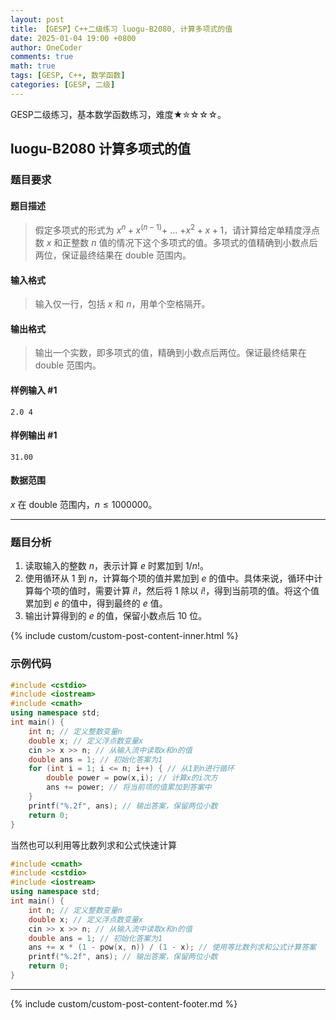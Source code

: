 ```yaml
---
layout: post
title: 【GESP】C++二级练习 luogu-B2080, 计算多项式的值
date: 2025-01-04 19:00 +0800
author: OneCoder
comments: true
math: true
tags: [GESP, C++, 数学函数]
categories: [GESP, 二级]
---
```

GESP二级练习，基本数学函数练习，难度★✮☆☆☆。

<!--more-->

## luogu-B2080 计算多项式的值

### 题目要求

#### 题目描述

>假定多项式的形式为 $x^n+x^{(n-1)}+$ … $+x^2+x+1$，请计算给定单精度浮点数 $x$ 和正整数 $n$ 值的情况下这个多项式的值。多项式的值精确到小数点后两位，保证最终结果在 double 范围内。

#### 输入格式

>输入仅一行，包括 $x$ 和 $n$，用单个空格隔开。

#### 输出格式

>输出一个实数，即多项式的值，精确到小数点后两位。保证最终结果在 double 范围内。

#### 样例输入 #1

```console
2.0 4
```

#### 样例输出 #1

```console
31.00
```

#### 数据范围

$x$ 在 double 范围内，$n \le 1000000$。

---

### 题目分析

1. 读取输入的整数 $n$，表示计算 $e$ 时累加到 $1/n!$。
2. 使用循环从 $1$ 到 $n$，计算每个项的值并累加到 $e$ 的值中。具体来说，循环中计算每个项的值时，需要计算 $i!$，然后将 $1$ 除以 $i!$，得到当前项的值。将这个值累加到 $e$ 的值中，得到最终的 $e$ 值。
3. 输出计算得到的 $e$ 的值，保留小数点后 $10$ 位。

{% include custom/custom-post-content-inner.html %}

### 示例代码

```cpp
#include <cstdio>
#include <iostream>
#include <cmath>
using namespace std;
int main() {
    int n; // 定义整数变量n
    double x; // 定义浮点数变量x
    cin >> x >> n; // 从输入流中读取x和n的值
    double ans = 1; // 初始化答案为1
    for (int i = 1; i <= n; i++) { // 从1到n进行循环
        double power = pow(x,i); // 计算x的i次方
        ans += power; // 将当前项的值累加到答案中
    }
    printf("%.2f", ans); // 输出答案，保留两位小数
    return 0;
}
```

当然也可以利用等比数列求和公式快速计算

```cpp
#include <cmath>
#include <cstdio>
#include <iostream>
using namespace std;
int main() {
    int n; // 定义整数变量n
    double x; // 定义浮点数变量x
    cin >> x >> n; // 从输入流中读取x和n的值
    double ans = 1; // 初始化答案为1
    ans += x * (1 - pow(x, n)) / (1 - x); // 使用等比数列求和公式计算答案
    printf("%.2f", ans); // 输出答案，保留两位小数
    return 0;
}
```

---

{% include custom/custom-post-content-footer.md %}
